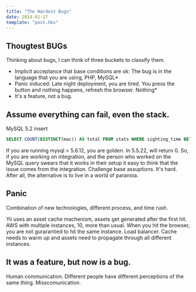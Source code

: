 ```yaml
---
title: "The Hardest Bugs"
date: 2014-01-17
template: "post.hbs"
---
```


## Thougtest BUGs

Thinking about bugs, I can think of three buckets to classify them.
- Implicit acceptance that base conditions are ok: The bug is in the language that you are using, PHP, MySQL*
- Panic induced: Late night deployment, you are tired. You press the button and nothing happens, refresh the browser. Nothing*
- It's a feature, not a bug.

## Assume everything can fail, even the stack.
MySQL 5.2 insert

```sql
SELECT COUNT(DISTINCT(mac)) AS total FROM stats WHERE sighting_time BETWEEN DATE_SUB( NOW(), INTERVAL {period} SECOND) AND NOW();
```

If you are running mysql > 5.6.12, you are golden. In 5.5.22, will return 0. So, if you are working on integration, and the person who worked on the MySQL query swears that it works in their setup it easy to think that the issue comes from the integration.
Challenge base assuptions. It's hard. After all, the alternative is to live in a world of paranoia.


## Panic

Combination of new technologies, different process, and time rush.

Yii uses an asset cache machenism, assets get generated after the first hit. AWS with multiple instances, 10, more than usual. When you hit the  browser, you are not gurarantied to hit the same instance. Load balancer. Cache needs to warm up and assets need to propagate through all different instances.

## It was a feature, but now is a bug.

Human communication. Different people have different perceptions of the same thing. Misscomunication.


